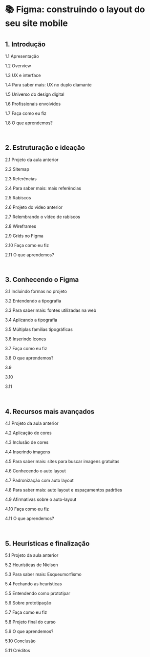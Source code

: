 <h1>📚 Figma: construindo o layout do seu site mobile<h1>

<h2>1. Introdução</h2>
<p>1.1 Apresentação</p>
<p>1.2 Overview</p>
<p>1.3 UX e interface</p>
<p>1.4 Para saber mais: UX no duplo diamante</p>
<p>1.5 Universo do design digital</p>
<p>1.6 Profissionais envolvidos</p>
<p>1.7 Faça como eu fiz</p>
<p>1.8 O que aprendemos?</p><br>

<h2>2. Estruturação e ideação</h2>
<p>2.1 Projeto da aula anterior</p>
<p>2.2 Sitemap</p>
<p>2.3 Referências</a></p>
<p>2.4 Para saber mais: mais referências</p>
<p>2.5 Rabiscos</p>
<p>2.6 Projeto do vídeo anterior</p>
<p>2.7 Relembrando o vídeo de rabiscos</p>
<p>2.8 Wireframes</p>
<p>2.9 Grids no Figma</p>
<p>2.10 Faça como eu fiz</p>
<p>2.11 O que aprendemos?</p><br>

<h2>3. Conhecendo o Figma</h2>
<p>3.1 Incluindo formas no projeto</p>
<p>3.2 Entendendo a tipografia</p>
<p>3.3 Para saber mais: fontes utilizadas na web</p>
<p>3.4 Aplicando a tipografia</p>
<p>3.5 Múltiplas famílias tipográficas</p>
<p>3.6 Inserindo ícones</p>
<p>3.7 Faça como eu fiz</p>
<p>3.8 O que aprendemos?</p>
<p>3.9 </p>
<p>3.10 </p>
<p>3.11 </p><br>

<h2>4. Recursos mais avançados</h2>
<p>4.1 Projeto da aula anterior</p>
<p>4.2 Aplicação de cores</p>
<p>4.3 Inclusão de cores</p>
<p>4.4 Inserindo imagens</p>
<p>4.5 Para saber mais: sites para buscar imagens gratuitas</p>
<p>4.6 Conhecendo o auto layout</p>
<p>4.7 Padronização com auto layout</p>
<p>4.8 Para saber mais: auto layout e espaçamentos padrões</p>
<p>4.9 Afirmativas sobre o auto-layout</p>
<p>4.10 Faça como eu fiz</p>
<p>4.11 O que aprendemos?</p><br>

<h2>5. Heurísticas e finalização</h2>
<p>5.1 Projeto da aula anterior</p>
<p>5.2 Heurísticas de Nielsen</p>
<p>5.3 Para saber mais: Esqueumorfismo</p>
<p>5.4 Fechando as heurísticas</p>
<p>5.5 Entendendo como prototipar</p>
<p>5.6 Sobre prototipação</p>
<p>5.7 Faça como eu fiz</p>
<p>5.8 Projeto final do curso</p>
<p>5.9 O que aprendemos?</p>
<p>5.10 Conclusão</p>
<p>5.11 Créditos</p><br>

